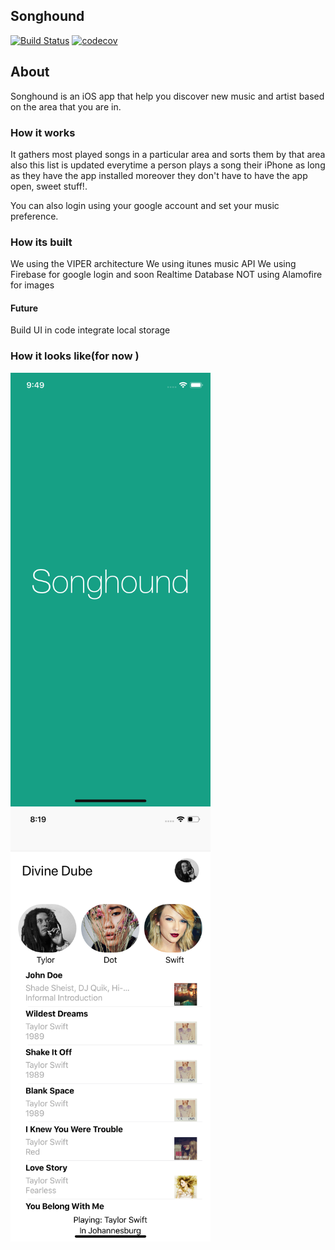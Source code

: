 
## Songhound

[![Build Status](https://app.bitrise.io/app/3c59200d66a4f1b8/status.svg?token=GYK5zKNj3dlQUpjEa_By5w)](https://app.bitrise.io/app/3c59200d66a4f1b8)
[![codecov](https://codecov.io/gh/dubeboy/SoundHound/branch/develop/graph/badge.svg)](https://codecov.io/gh/dubeboy/SoundHound)

## About

Songhound is an iOS app that help you discover new music and artist based on the area that you are in.

### How it works
It gathers most played songs in a particular area and sorts them by that area also this list is updated everytime a person plays a song their iPhone as long as they have the app installed moreover they don't have to have the app open, sweet stuff!.

You can also login using your google account and set your music preference.

### How its built
 We using the VIPER architecture
 We using itunes music API
 We using Firebase for google login and soon Realtime Database
 NOT using Alamofire for images

#### Future
 Build UI in code
 integrate local storage

### How it looks like(for now )

<img src="song1.png" alt="screenshot" width="320"> <img src="song2.png" alt="screenshot" width="320">
